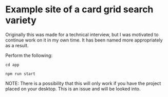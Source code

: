# Example site of a card grid search variety
Originally this was made for a technical interview, but I was motivated to continue work on it in my own time. It has been named more appropriately as a result.


Perform the following:
```
cd app

npm run start
```
NOTE: There is a possibility that this will only work if you have the project placed on your desktop. This is an issue and will be looked into.